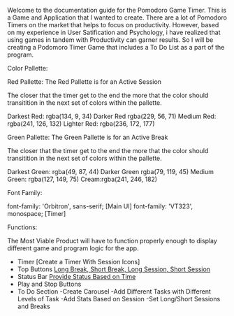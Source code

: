 Welcome to the documentation guide for the Pomodoro Game Timer. 
This is a Game and Application that I wanted to create. 
There are a lot of Pomodoro Timers on the market that helps to focus on productivity. 
However, based on my experience in User Satification and Psychology, i have realized that using games in tandem with Productivity can garner results. 
So I will be creating a Podomoro Timer Game that includes a To Do List as a part of the program. 

Color Pallette: 

Red Pallette:
The Red Pallette is for an Active Session 

The closer that the timer get to the end the more that the color should transitition in the next set of colors within the pallette. 

Darkest Red: rgba(134, 9, 34)
Darker Red rgba(229, 56, 71)
Medium Red: rgba(241, 126, 132)
Lighter Red: rgba(236, 172, 177)



Green Pallette:
The Green Pallette is for an Active Break

The closer that the timer get to the end the more that the color should transitition in the next set of colors within the pallette. 

Darkest Green: rgba(49, 87, 44)
Darker Green rgba(79, 119, 45)
Medium Green: rgba(127, 149, 75)
Cream:rgba(241, 246, 182)


Font Family: 

font-family: 'Orbitron', sans-serif; [Main UI]
font-family: 'VT323', monospace; [Timer]


Functions:

The Most Viable Product will have to function properly enough to display different game and program logic for the app. 

- Timer [Create a Timer With Session Icons]
- Top Buttons [Long Break, Short Break, Long Session, Short Session](Done)
- Status Bar [Provide Status Based on Time](Done)
- Play and Stop Buttons 
- To Do Section 
  -Create Carousel
  -Add Different Tasks with Different Levels of Task 
  -Add Stats Based on Session 
  -Set Long/Short Sessions and Breaks


